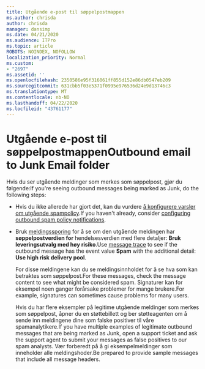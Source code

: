 ```yaml
---
title: Utgående e-post til søppelpostmappen
ms.author: chrisda
author: chrisda
manager: dansimp
ms.date: 04/21/2020
ms.audience: ITPro
ms.topic: article
ROBOTS: NOINDEX, NOFOLLOW
localization_priority: Normal
ms.custom:
- "2697"
ms.assetid: ''
ms.openlocfilehash: 2350586e95f316061ff855d152e86db0547eb209
ms.sourcegitcommit: 631cbb5f03e5371f0995e976536d24e9d13746c3
ms.translationtype: MT
ms.contentlocale: nb-NO
ms.lasthandoff: 04/22/2020
ms.locfileid: "43761177"
---
```

# <a name="outbound-email-to-junk-email-folder"></a><span data-ttu-id="e6640-102">Utgående e-post til søppelpostmappen</span><span class="sxs-lookup"><span data-stu-id="e6640-102">Outbound email to Junk Email folder</span></span>

<span data-ttu-id="e6640-103">Hvis du ser utgående meldinger som merkes som søppelpost, gjør du følgende:</span><span class="sxs-lookup"><span data-stu-id="e6640-103">If you're seeing outbound messages being marked as Junk, do the following steps:</span></span>

- <span data-ttu-id="e6640-104">Hvis du ikke allerede har gjort det, kan du vurdere [å konfigurere varsler om utgående spampolicy](https://docs.microsoft.com/office365/securitycompliance/configure-the-outbound-spam-policy).</span><span class="sxs-lookup"><span data-stu-id="e6640-104">If you haven't already, consider [configuring outbound spam policy notifications](https://docs.microsoft.com/office365/securitycompliance/configure-the-outbound-spam-policy).</span></span>

- <span data-ttu-id="e6640-105">Bruk [meldingssporing](https://docs.microsoft.com/office365/securitycompliance/message-trace-scc) for å se om den utgående meldingen har **søppelpostverdien for** hendelsesverdien med flere detaljer: **Bruk leveringsutvalg med høy risiko**.</span><span class="sxs-lookup"><span data-stu-id="e6640-105">Use [message trace](https://docs.microsoft.com/office365/securitycompliance/message-trace-scc) to see if the outbound message has the event value **Spam** with the additional detail: **Use high risk delivery pool**.</span></span>

  <span data-ttu-id="e6640-106">For disse meldingene kan du se meldingsinnholdet for å se hva som kan betraktes som søppelpost.</span><span class="sxs-lookup"><span data-stu-id="e6640-106">For these messages, check the message content to see what might be considered spam.</span></span> <span data-ttu-id="e6640-107">Signaturer kan for eksempel noen ganger forårsake problemer for mange brukere.</span><span class="sxs-lookup"><span data-stu-id="e6640-107">For example, signatures can sometimes cause problems for many users.</span></span>

  <span data-ttu-id="e6640-108">Hvis du har flere eksempler på legitime utgående meldinger som merkes som søppelpost, åpner du en støttebillett og ber støtteagenten om å sende inn meldingene dine som falske positiver til våre spamanalytikere.</span><span class="sxs-lookup"><span data-stu-id="e6640-108">If you have multiple examples of legitimate outbound messages that are being marked as Junk, open a support ticket and ask the support agent to submit your messages as false positives to our spam analysts.</span></span> <span data-ttu-id="e6640-109">Vær forberedt på å gi eksempelmeldinger som inneholder alle meldingshoder.</span><span class="sxs-lookup"><span data-stu-id="e6640-109">Be prepared to provide sample messages that include all message headers.</span></span>
